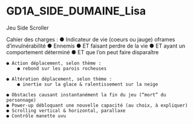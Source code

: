 # GD1A_SIDE_DUMAINE_Lisa
Jeu Side Scroller

Cahier des charges :
    ● Indicateur de vie (coeurs ou jauge)
oframes d’invulnérabilité
    ● Ennemis
        ● ET faisant perdre de la vie
        ● ET ayant un comportement déterminé
        ● ET que l’on peut faire disparaître

    ● Action déplacement, selon thème :
        ● rebond sur les parois rocheuses

    ● Altération déplacement, selon thème :
        ● inertie sur la glace & ralentissement sur la neige

    ● Obstacles causant instantanément la fin du jeu (“mort” du personnage)
    ● Power-up débloquant une nouvelle capacité (au choix, à expliquer)
    ● Scrolling vertical & horizontal, parallaxe
    ● Contrôle manette uvu
